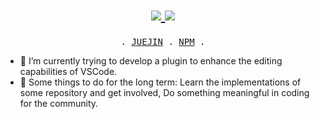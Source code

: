 <!--
**inblossoms/inblossoms** is a ✨ _special_ ✨ repository because its `README.md` (this file) appears on your GitHub profile.
-->
<h1 align="center"> 
  <a href="#"> 
    <img src="https://readme-typing-svg.herokuapp.com?font=Fira+Code&pause=1000&width=435&lines=Js+%26+Node+%26+Web+development+%E2%9C%A8+">
<img src="https://readme-typing-svg.herokuapp.com?font=Fira+Code&pause=1000&width=435&lines=Day+By+Day+Through+By+Through++%E2%8F%B1%EF%B8%8F+">
  </a> 
</h1>

<p align="center">
  <samp>
    .
    <a href="https://juejin.cn/user/1218688825432605">JUEJIN</a> .
    <a href="https://www.npmjs.com/settings/inblossoms/packages">NPM</a> .
  </samp>
</p>

- 🔭 I’m currently trying to develop a plugin to enhance the editing capabilities of VSCode.
- 🌱 Some things to do for the long term: Learn the implementations of some repository and get involved, Do something meaningful in coding for the community.
 

